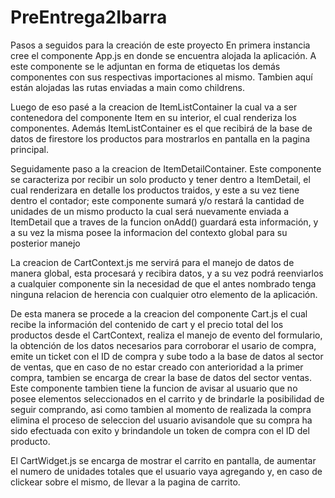 # PreEntrega2Ibarra
Pasos a seguidos para la creación de este proyecto
En primera instancia cree el componente App.js en donde se encuentra alojada la aplicación. A este componente se le adjuntan en forma de etiquetas los demás componentes con sus respectivas importaciones al mismo.
Tambien aquí están alojadas las rutas enviadas a main como childrens.

Luego de eso pasé a la creacion de ItemListContainer la cual va a ser contenedora del componente Item en su interior, el cual renderiza los componentes. Además ItemListContainer es el que recibirá de la base de datos de firestore los productos para mostrarlos en pantalla en la pagina principal.

Seguidamente paso a la creacion de ItemDetailContainer. Este componente se caracteriza por recibir un solo producto y tener dentro a ItemDetail, el cual renderizara en detalle los productos traidos, y este a su vez tiene dentro el contador; este componente sumará y/o restará la cantidad de unidades de un mismo producto la cual será nuevamente enviada a ItemDetail que a traves de la funcion onAdd() guardará esta información, y a su vez la misma posee la informacion del contexto global para su posterior manejo

La creacion de CartContext.js me servirá para el manejo de datos de manera global, esta procesará y recibira datos, y a su vez podrá reenviarlos a cualquier componente sin la necesidad de que el antes nombrado tenga ninguna relacion de herencia con cualquier otro elemento de la aplicación.

De esta manera se procede a la creacion del componente Cart.js el cual recibe la información del contenido de cart y el precio total del los productos desde el CartContext, realiza el manejo de evento del formulario, la obtención de los datos necesarios para corroborar el usario de compra, emite un ticket con el ID de compra y sube todo a la base de datos al sector de ventas, que en caso de no estar creado con anterioridad a la primer compra, tambien se encarga de crear la base de datos del sector ventas.
Este componente tambien tiene la funcion de avisar al usuario que no posee elementos seleccionados en el carrito y de brindarle la posibilidad de seguir comprando, asi como tambien al momento de realizada la compra elimina el proceso de seleccion del usuario avisandole que su compra ha sido efectuada con exito y brindandole un token de compra con el ID del producto.

El CartWidget.js se encarga de mostrar el carrito en pantalla, de aumentar el numero de unidades totales que el usuario vaya agregando y, en caso de clickear sobre el mismo, de llevar a la pagina de carrito.